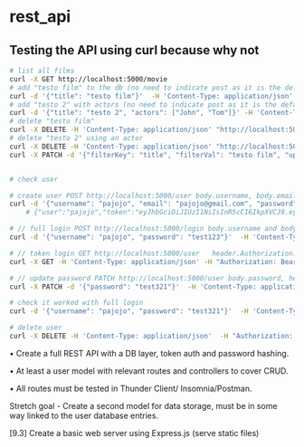 # rest_api


## Testing the API using curl because why not

```zsh
# list all films
curl -X GET http://localhost:5000/movie
# add "testo film" to the db (no need to indicate post as it is the default)
curl -d '{"title": "testo film"}'  -H 'Content-Type: application/json' http://localhost:5000/movie
# add "testo 2" with actors (no need to indicate post as it is the default)
curl -d '{"title": "testo 2", "actors": ["John", "Tom"]}' -H 'Content-Type: application/json' http://localhost:5000/movie
# delete "testo film"
curl -X DELETE -H 'Content-Type: application/json' "http://localhost:5000/movie/title/testo%20film"
# delete "testo 2" using an actor
curl -X DELETE -H 'Content-Type: application/json' "http://localhost:5000/movie/actors/Tom"
curl -X PATCH -d '{"filterKey": "title", "filterVal": "testo film", "updateKey": "actors", "updateVal": ["Tom", "Mark", "Lucas"]}'  -H 'Content-Type: application/json' http://localhost:5000/movie


# check user

# create user POST http://localhost:5000/user body.username, body.email, body.password
curl -d '{"username": "pajojo", "email": "pajojo@gmail.com", "password": "test123"}'  -H 'Content-Type: application/json' http://localhost:5000/user
    # {"user":"pajojo","token":"eyJhbGciOiJIUzI1NiIsInR5cCI6IkpXVCJ9.eyJfaWQiOiI2MjMyMjg3NGI4OTQzZDNjOTc5NTRmZTMiLCJpYXQiOjE2NDc0NTQzMjR9.alJsG5W6ZrEs82x0PN3dYvxNEHD2JAqa_WMr9R_lH50"}

# // full login POST http://localhost:5000/login body.username and body.password
curl -d '{"username": "pajojo", "password": "test123"}'  -H 'Content-Type: application/json' http://localhost:5000/login

# // token login GET http://localhost:5000/user   header.Authorization: "Bearer TOKEN"
curl -X GET -H 'Content-Type: application/json' -H "Authorization: Bearer eyJhbGciOiJIUzI1NiIsInR5cCI6IkpXVCJ9.eyJfaWQiOiI2MjMyMjg3NGI4OTQzZDNjOTc5NTRmZTMiLCJpYXQiOjE2NDc0NTQzMjR9.alJsG5W6ZrEs82x0PN3dYvxNEHD2JAqa_WMr9R_lH50" http://localhost:5000/user

# // update password PATCH http://localhost:5000/user body.password, header bearer token, 
curl -X PATCH -d '{"password": "test321"}'  -H 'Content-Type: application/json'  -H "Authorization: Bearer eyJhbGciOiJIUzI1NiIsInR5cCI6IkpXVCJ9.eyJfaWQiOiI2MjMyMjg3NGI4OTQzZDNjOTc5NTRmZTMiLCJpYXQiOjE2NDc0NTQzMjR9.alJsG5W6ZrEs82x0PN3dYvxNEHD2JAqa_WMr9R_lH50" http://localhost:5000/user

# check it worked with full login
curl -d '{"username": "pajojo", "password": "test321"}'  -H 'Content-Type: application/json' http://localhost:5000/login

# delete user
curl -X DELETE -H 'Content-Type: application/json'  -H "Authorization: Bearer eyJhbGciOiJIUzI1NiIsInR5cCI6IkpXVCJ9.eyJfaWQiOiI2MjMyNWE4NDYxOTBlZmIyM2NjMTVkY2UiLCJpYXQiOjE2NDc0NjcxNDB9.nNQAbB0wwIg2dCqKGg96IixVL1TmIFXiPUuq-Lbcwi4" http://localhost:5000/user


```





• Create a full REST API with a DB layer, token
auth and password hashing.

• At least a user model with relevant routes and
controllers to cover CRUD.

• All routes must be tested in Thunder Client/
Insomnia/Postman.

Stretch goal - Create a second model for data
storage, must be
in some way linked to the user database entries.


[9.3] Create a basic web server using Express.js (serve static files)